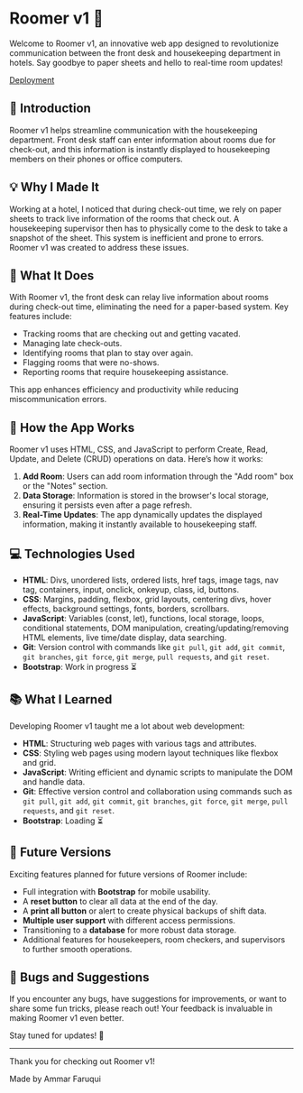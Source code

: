 
# Roomer v1 🏨

Welcome to Roomer v1, an innovative web app designed to revolutionize communication between the front desk and housekeeping department in hotels. Say goodbye to paper sheets and hello to real-time room updates!

[Deployment](https://ammar-15.github.io/Roomer-v1/)

## 📢 Introduction

Roomer v1 helps streamline communication with the housekeeping department. Front desk staff can enter information about rooms due for check-out, and this information is instantly displayed to housekeeping members on their phones or office computers.

## 💡 Why I Made It

Working at a hotel, I noticed that during check-out time, we rely on paper sheets to track live information of the rooms that check out. A housekeeping supervisor then has to physically come to the desk to take a snapshot of the sheet. This system is inefficient and prone to errors. Roomer v1 was created to address these issues.

## 🚀 What It Does

With Roomer v1, the front desk can relay live information about rooms during check-out time, eliminating the need for a paper-based system. Key features include:
- Tracking rooms that are checking out and getting vacated.
- Managing late check-outs.
- Identifying rooms that plan to stay over again.
- Flagging rooms that were no-shows.
- Reporting rooms that require housekeeping assistance.

This app enhances efficiency and productivity while reducing miscommunication errors.

## 🔧 How the App Works

Roomer v1 uses HTML, CSS, and JavaScript to perform Create, Read, Update, and Delete (CRUD) operations on data. Here’s how it works:
1. **Add Room**: Users can add room information through the "Add room" box or the "Notes" section.
2. **Data Storage**: Information is stored in the browser's local storage, ensuring it persists even after a page refresh.
3. **Real-Time Updates**: The app dynamically updates the displayed information, making it instantly available to housekeeping staff.

## 💻 Technologies Used

- **HTML**: Divs, unordered lists, ordered lists, href tags, image tags, nav tag, containers, input, onclick, onkeyup, class, id, buttons.
- **CSS**: Margins, padding, flexbox, grid layouts, centering divs, hover effects, background settings, fonts, borders, scrollbars.
- **JavaScript**: Variables (const, let), functions, local storage, loops, conditional statements, DOM manipulation, creating/updating/removing HTML elements, live time/date display, data searching.
- **Git**: Version control with commands like `git pull`, `git add`, `git commit`, `git branches`, `git force`, `git merge`, `pull requests`, and `git reset`.
- **Bootstrap**: Work in progress ⏳

## 📚 What I Learned

Developing Roomer v1 taught me a lot about web development:
- **HTML**: Structuring web pages with various tags and attributes.
- **CSS**: Styling web pages using modern layout techniques like flexbox and grid.
- **JavaScript**: Writing efficient and dynamic scripts to manipulate the DOM and handle data.
- **Git**: Effective version control and collaboration using commands such as `git pull`, `git add`, `git commit`, `git branches`, `git force`, `git merge`, `pull requests`, and `git reset`.
- **Bootstrap**: Loading ⏳

## 🔮 Future Versions

Exciting features planned for future versions of Roomer include:
- Full integration with **Bootstrap** for mobile usability.
- A **reset button** to clear all data at the end of the day.
- A **print all button** or alert to create physical backups of shift data.
- **Multiple user support** with different access permissions.
- Transitioning to a **database** for more robust data storage.
- Additional features for housekeepers, room checkers, and supervisors to further smooth operations.

## 🐞 Bugs and Suggestions

If you encounter any bugs, have suggestions for improvements, or want to share some fun tricks, please reach out! Your feedback is invaluable in making Roomer v1 even better.

Stay tuned for updates! 🚀

---

Thank you for checking out Roomer v1!

Made by Ammar Faruqui
